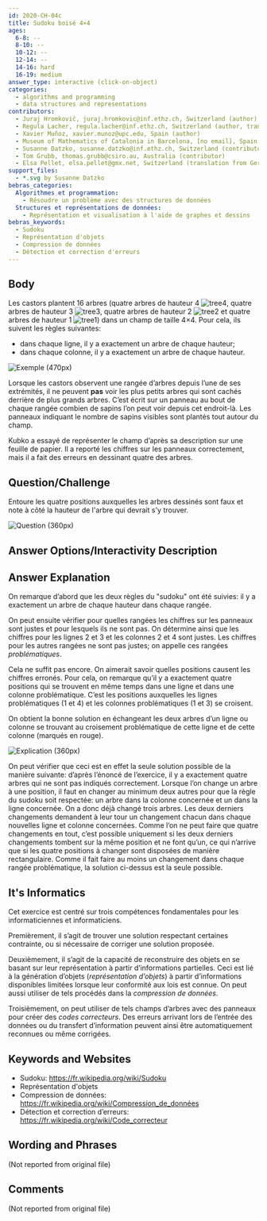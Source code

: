```yaml
---
id: 2020-CH-04c
title: Sudoku boisé 4×4
ages:
  6-8: --
  8-10: --
  10-12: --
  12-14: --
  14-16: hard
  16-19: medium
answer_type: interactive (click-on-object)
categories:
  - algorithms and programming
  - data structures and representations
contributors:
  - Juraj Hromkovič, juraj.hromkovic@inf.ethz.ch, Switzerland (author)
  - Regula Lacher, regula.lacher@inf.ethz.ch, Switzerland (author, translation from English into German)
  - Xavier Muñoz, xavier.munoz@upc.edu, Spain (author)
  - Museum of Mathematics of Catalonia in Barcelona, [no email], Spain (inspiration)
  - Susanne Datzko, susanne.datzko@inf.ethz.ch, Switzerland (contributor, graphics)
  - Tom Grubb, thomas.grubb@csiro.au, Australia (contributor)
  - Elsa Pellet, elsa.pellet@gmx.net, Switzerland (translation from German into French)
support_files:
  - *.svg by Susanne Datzko
bebras_categories:
  Algorithmes et programmation:
    - Résoudre un problème avec des structures de données
  Structures et représentations de données:
    - Représentation et visualisation à l'aide de graphes et dessins
bebras_keywords:
  - Sudoku
  - Représentation d'objets
  - Compression de données
  - Détection et correction d'erreurs
---
```



## Body

Les castors plantent 16 arbres (quatre arbres de hauteur 4 ![tree4], quatre arbres de hauteur 3 ![tree3], quatre arbres de hauteur 2 ![tree2] et quatre arbres de hauteur 1 ![tree1]) dans un champ de taille 4×4. Pour cela, ils suivent les règles suivantes:

 - dans chaque ligne, il y a exactement un arbre de chaque hauteur;
 - dans chaque colonne, il y a exactement un arbre de chaque hauteur.

[tree1]: graphics/2020-CH-04c_tree1.svg "Arbre de hauteur 1 (12px)"
[tree2]: graphics/2020-CH-04c_tree2.svg "Arbre de hauteur 2 (12px)"
[tree3]: graphics/2020-CH-04c_tree3.svg "Arbre de hauteur 3 (12px)"
[tree4]: graphics/2020-CH-04c_tree4.svg "Arbre de hauteur 4 (12px)"

![](graphics/2020-CH-04c_taskbody1.svg "Exemple (470px)")

Lorsque les castors observent une rangée d’arbres depuis l’une de ses extrémités, il ne peuvent **pas** voir les plus petits arbres qui sont cachés derrière de plus grands arbres. C’est écrit sur un panneau au bout de chaque rangée combien de sapins l’on peut voir depuis cet endroit-là. Les panneaux indiquant le nombre de sapins visibles sont plantés tout autour du champ.

Kubko a essayé de représenter le champ d’après sa description sur une feuille de papier. Il a reporté les chiffres sur les panneaux correctement, mais il a fait des erreurs en dessinant quatre des arbres.


## Question/Challenge

Entoure les quatre positions auxquelles les arbres dessinés sont faux et note à côté la hauteur de l'arbre qui devrait s'y trouver.

![](graphics/2020-CH-04c_taskbody2-interactive.svg "Question (360px)")


## Answer Options/Interactivity Description

<!-- empty -->


## Answer Explanation

On remarque d’abord que les deux règles du "sudoku" ont été suivies: il y a exactement un arbre de chaque hauteur dans chaque rangée.

On peut ensuite vérifier pour quelles rangées les chiffres sur les panneaux sont justes et pour lesquels ils ne sont pas. On détermine ainsi que les chiffres pour les lignes 2 et 3 et les colonnes 2 et 4 sont justes. Les chiffres pour les autres rangées ne sont pas justes; on appelle ces rangées _problématiques_.

Cela ne suffit pas encore. On aimerait savoir quelles positions causent les chiffres erronés. Pour cela, on remarque qu’il y a exactement quatre positions qui se trouvent en même temps dans une ligne et dans une colonne problématique. C’est les positions auxquelles les lignes problématiques (1 et 4) et les colonnes problématiques (1 et 3) se croisent.

On obtient la bonne solution en échangeant les deux arbres d’un ligne ou colonne se trouvant au croisement problématique de cette ligne et de cette colonne (marqués en rouge).

![](graphics/2020-CH-04c_explanation.svg "Explication (360px)")

On peut vérifier que ceci est en effet la seule solution possible de la manière suivante: d’après l’énoncé de l’exercice, il y a exactement quatre arbres qui ne sont pas indiqués correctement. Lorsque l’on change un arbre à une position, il faut en changer au minimum deux autres pour que la règle du sudoku soit respectée: un arbre dans la colonne concernée et un dans la ligne concernée. On a donc déjà changé trois arbres. Les deux derniers changements demandent à leur tour un changement chacun dans chaque nouvelles ligne et colonne concernées. Comme l’on ne peut faire que quatre changements en tout, c’est possible uniquement si les deux derniers changements tombent sur la même position et ne font qu’un, ce qui n’arrive que si les quatre positions à changer sont disposées de manière rectangulaire. Comme il fait faire au moins un changement dans chaque rangée problématique, la solution ci-dessus est la seule possible.


## It's Informatics

Cet exercice est centré sur trois compétences fondamentales pour les informaticiennes et informaticiens.

Premièrement, il s’agit de trouver une solution respectant certaines contrainte, ou si nécessaire de corriger une solution proposée.

Deuxièmement, il s’agit de la capacité de reconstruire des objets en se basant sur leur représentation à partir d’informations partielles. Ceci est lié à la génération d’objets (_représentation d’objets_) à partir d’informations disponibles limitées lorsque leur conformité aux lois est connue. On peut aussi utiliser de tels procédés dans la _compression de données_.

Troisièmement, on peut utiliser de tels champs d’arbres avec des panneaux pour créer des _codes correcteurs_. Des erreurs arrivant lors de l’entrée des données ou du transfert d’information peuvent ainsi être automatiquement reconnues ou même corrigées. 


## Keywords and Websites

 - Sudoku: https://fr.wikipedia.org/wiki/Sudoku
 - Représentation d'objets
 - Compression de données: https://fr.wikipedia.org/wiki/Compression_de_données
 - Détection et correction d’erreurs: https://fr.wikipedia.org/wiki/Code_correcteur


## Wording and Phrases

(Not reported from original file)


## Comments

(Not reported from original file)

